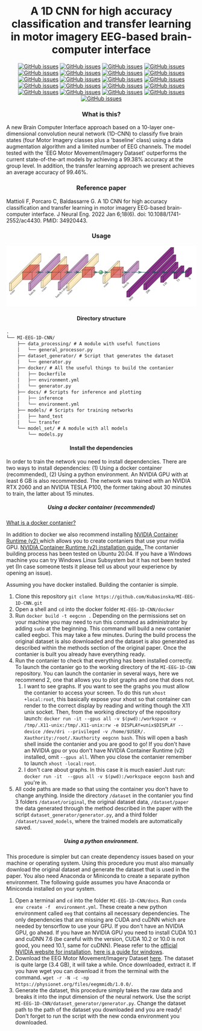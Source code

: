 <h1 align="center" > A 1D CNN for high accuracy classification and transfer learning in motor 
imagery EEG-based brain-computer interface </h1>


<p align="center">
<a href="https://github.com/Kubasinska/MI-EEG-1D-CNN/issues"><img alt="GitHub issues" src="https://img.shields.io/github/issues/Kubasinska/MI-EEG-1D-CNN"></a>
<a href="https://github.com/Kubasinska/MI-EEG-1D-CNN/issues"><img alt="GitHub issues" src="https://img.shields.io/github/forks/kubasinska/MI-EEG-1D-CNN?style=social"></a>
<a href="https://github.com/Kubasinska/MI-EEG-1D-CNN/issues"><img alt="GitHub issues" src="https://img.shields.io/github/forks/kubasinska/MI-EEG-1D-CNN?style=social"></a>
<a href="https://github.com/Kubasinska/MI-EEG-1D-CNN/issues"><img alt="GitHub issues" src="https://img.shields.io/github/stars/kubasinska/MI-EEG-1D-CNN?style=social"></a>
<a href="https://github.com/Kubasinska/MI-EEG-1D-CNN/issues"><img alt="GitHub issues" src="https://img.shields.io/github/watchers/kubasinska/MI-EEG-1D-CNN?style=social"></a>
<a href="https://github.com/Kubasinska/MI-EEG-1D-CNN/blob/master/LICENSE.txt"><img alt="GitHub issues" src="https://img.shields.io/github/license/Kubasinska/MI-EEG-1D-CNN"></a>
<a href="https://twitter.com/intent/tweet?text=Wow:&url=https%3A%2F%2Fgithub.com%2FKubasinska%2FMI-EEG-1D-CNN"><img alt="GitHub issues" src="https://img.shields.io/twitter/url?style=social&url=https%3A%2F%2Fgithub.com%2FKubasinska%2FMI-EEG-1D-CNN"></a>
<a href="https://twitter.com/FrancescoMattio"><img alt="GitHub issues" src="https://img.shields.io/twitter/follow/FrancescoMattio?style=social"></a>
<a href=""><img alt="GitHub issues" src="https://img.shields.io/github/languages/top/kubasinska/MI-EEG-1D-CNN"></a>
<a href=""><img alt="GitHub issues" src="https://img.shields.io/github/languages/code-size/kubasinska/MI-EEG-1D-CNN"></a>
<a href=""><img alt="GitHub issues" src="https://img.shields.io/github/repo-size/kubasinska/MI-EEG-1D-CNN"></a>
<a href=""><img alt="GitHub issues" src="https://img.shields.io/github/v/release/kubasinska/MI-EEG-1D-CNN"></a>
<a href=""><img alt="GitHub issues" src="https://img.shields.io/github/commit-activity/y/kubasinska/MI-EEG-1D-CNN"></a>
<a href=""><img alt="GitHub issues" src="https://img.shields.io/github/last-commit/kubasinska/MI-EEG-1D-CNN"></a>
<a href=""><img alt="GitHub issues" src="https://img.shields.io/github/release-date/kubasinska/MI-EEG-1D-CNN"></a>
<a href="https://doi.org/10.1088/1741-2552/ac4430"><img alt="GitHub issues" src="https://badges.aleen42.com/src/docker.svg"></a>
<a href=""><img alt="GitHub issues" src="https://img.shields.io/badge/Tensorflow%20Version-2.3.0-blueviolet"></a>
<a href="https://doi.org/10.1088/1741-2552/ac4430"><img alt="GitHub issues" src="https://badges.aleen42.com/src/tensorflow.svg"></a>
<a href=""><img alt="GitHub issues" src="https://img.shields.io/badge/Python%20Version-3.8.3-blueviolet"></a>
<a href="https://doi.org/10.1088/1741-2552/ac4430"><img alt="GitHub issues" src="https://badges.aleen42.com/src/python.svg"></a>
<a href="https://doi.org/10.1088/1741-2552/ac4430"><img alt="GitHub issues" src="https://img.shields.io/badge/DOI-https%3A%2F%2Fdoi.org%2F10.1088%2F1741--2552%2Fac4430-success"></a>

<h3 align="center" > What is this? </h3>
<div> A new Brain Computer Interface approach based on a 10-layer one-dimensional convolution 
neural 
network (1D-CNN) to classify five brain states (four Motor Imagery classes plus a 'baseline' class) 
using a data augmentation algorithm and a limited number of EEG channels. The model tested with 
the 'EEG Motor Movement/Imagery Dataset' outperforms the current state-of-the-art models by 
achieving a 99.38% accuracy at the group level. In addition, the transfer learning approach we 
present achieves an average accuracy of 99.46%.</div> 

<h3 align="center" > Reference paper </h3>
 <div> Mattioli F, Porcaro C, Baldassarre G. A 1D CNN for high accuracy classification and transfer learning in motor imagery EEG-based brain-computer interface. J Neural Eng. 2022 Jan 6;18(6). doi: 10.1088/1741-2552/ac4430. PMID: 34920443. </div> 

<h3 align="center" > Usage </h3>
<div align="center">
<img src="docs/hopefullnet.png" alt="HopefullNet">
</div>

<h4 align="center" > Directory structure </h4>

```
.
└── MI-EEG-1D-CNN/
    ├── data_processing/ # A module with useful functions
    │   └── general_processor.py
    ├── dataset_generator/ # Script that generates the dataset
    │   └── generator.py
    ├── docker/ # All the useful things to build the contanier
    │   ├── Dockerfile
    │   ├── environment.yml
    │   └── generator.py
    ├── docs/ # Scripts for inference and plotting
    │   ├── inference
    │   └── environment.yml
    ├── models/ # Scripts for training networks
    │   ├── hand_test
    │   └── transfer
    └── model_set/ # A module with all models
        └── models.py
```

<h4 align="center" > Install the dependencies </h4>
In order to train the network you need to install dependencies. There are two ways to install dependencies: (1) Using a docker container (recommended), (2) 
Using a python environment. An NVIDIA GPU with at least 6 GB is also recommended. The network was trained with an NVIDIA RTX 2060 and an NVIDIA TESLA P100, the former taking about 30 minutes to train, the latter about 15 minutes.

<h5 align="center" > Using a docker container (recommended) </h5>

<a href="https://www.docker.com/resources/what-container">What is a docker contanier? </a>
<div>
In addition to docker we also recommend installing <a href="https://developer.nvidia.
com/nvidia-container-runtime#:~:text=NVIDIA%20Container%20Runtime%20is%20a,
desktop%2C%20cloud%20or%20data%20centers.">NVIDIA Container Runtime (v2) </a> which allows you 
to create contaniers that use your nvidia GPU. <a href="https://docs.nvidia.
com/datacenter/cloud-native/container-toolkit/install-guide.html">NVIDIA Container Runtime (v2) 
installation guide.
 </a>
The contanier building process has been tested on Ubuntu 20.04. If you have a Windows machine you can try Windows Linux Subsystem but it has not been tested yet (In case someone tests it please tell us about your experience by opening an issue).
</div>

Assuming you have docker installed. Building the contanier is simple. 
1. Clone this repository `git clone https://github.com/Kubasinska/MI-EEG-1D-CNN.git`
2. Open a shell and `cd` into the docker folder `MI-EEG-1D-CNN/docker`
3. Run `docker build -t eegcnn .` Depending on the permissions set on your machine you 
   may need to run this command as administrator by adding `sudo` at the beginning. This command 
   will build a new contanier called eegbci. This may take a few minutes. During the build 
   process the original dataset is also downloaded and the dataset is also generated as described within the methods section of the original paper. Once the contanier is built you already have everything ready.
4. Run the contanier to check that everything has been installed correctly. To launch the 
   contanier go to the working directory of the `MI-EEG-1D-CNN` repository. You can launch the 
   contanier in several ways, here we recommend 2, one that allows you to plot graphs and one that 
   does not.
   1. I want to see graphs. If you want to see the graphs you must allow the contanier to access your screen. To do this run `xhost +local:root`, this basically expose your xhost so that container can render to the correct display by reading and writing though the X11 unix socket. Then, from the working directory of the repository launch: `docker run -it --gpus all -v $(pwd):/workspace -v /tmp/.X11-unix:/tmp/.X11-unix:rw -e DISPLAY=unix$DISPLAY --device /dev/dri --privileged -v /home/$USER/. Xauthority:/root/.Xauthority eegcnn bash`. This will open a bash shell inside the contanier and you are good to go! If you don't have an NVIDIA gpu or you don't have NVIDIA Container Runtime (v2) installed, omit `--gpus all`. When you close the contanier remember to launch `xhost -local:root`.
   2. I don't care about graphs. In this case it is much easier! Just run: `docker run -it 
      --gpus all -v $(pwd):/workspace eegcnn bash` and you're in.
5. All code paths are made so that using the container you don't have to change anything. Inside 
   the directory `/dataset` in the contanier you find 3 folders `/dataset/original`, the 
   original dataset data, `/dataset/paper` the data generated through the method described in the paper with the script `dataset_generator/generator.py`, and a third folder 
   `/dataset/saved_models`, where the trained models are automatically saved.

<h5 align="center" > Using a python environment. </h5>

This procedure is simpler but can create dependency issues based on your machine or operating 
system. Using this procedure you must also manually download the original dataset and generate 
the dataset that is used in the paper. You also need Anaconda or Miniconda to create a separate 
python environment. The following guide assumes you have Anaconda or Miniconda installed on your system.
1. Open a terminal and `cd` into the folder `MI-EEG-1D-CNN/docs`. Run `conda env create -f 
   environment.yml`. These create a new python environment called `eeg` that contains all 
   necessary dependencies. The only dependencies that are missing are CUDA and cuDNN which are 
   needed by tensorflow to use your GPU. If you don't have an NVIDIA GPU, go ahead. If you have 
   an NVIDIA GPU you need to install CUDA 10.1 and cuDNN 7.6 (be careful with the version, CUDA 
   10.2 or 10.0 is not good, you need 10.1, same for cuDNN). Please refer to the [official NVIDIA 
   website for installation](https://developer.nvidia.com/cudnn), [here is a guide for windows](https://www.nientepanico.org/2021/02/20/humans-guide-to-tensorflow-gpu/).
2. Download the EEG Motor Movement/Imagery Dataset [here](https://physionet.org/content/eegmmidb/1.0.0/). The dataset is quite large (3.4 GB), it will take a while. Once downloaded, extract it. If 
   you have wget you can download it from the terminal with the command. `wget -r -N -c -np 
   https://physionet.org/files/eegmmidb/1.0.0/`.
3. Generate the dataset, this procedure simply takes the raw data and breaks it into the input dimension of the neural network. 
   Use the script `MI-EEG-1D-CNN/dataset_generator/generator.py`. Change the dataset path to the 
   path of the dataset you downloaded and you are ready! Don't forget to run the script with the new conda environment you downloaded.























